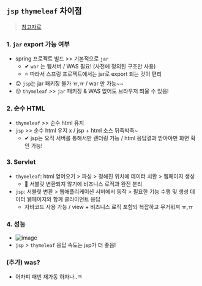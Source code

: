 ## `jsp` `thymeleaf` 차이점
> [참고자료](https://velog.io/@come_true/Thymeleaf-vs-JSP)

### 1. `jar` export 가능 여부
- spring 프로젝트 빌드 >> 기본적으로 `jar`
  - ✔ `war` 는 웹서버 / WAS 필요! (사전에 정의된 구조만 사용)
  - ⭐ 따라서 스프링 프로젝트에서는 jar로 export 되는 것이 편리
- 😛 `jsp`는 jar 패키징 불가 ㅠ,ㅠ / war 만 가능~~
- 😛 `thymeleaf` >> `jar` 패키징 & WAS 없어도 브라우저 띄울 수 있음!

### 2. 순수 HTML
- `thymeleaf` >> 순수 html 유지
- `jsp` >> 순수 html 유지 x / jsp + html 소스 뒤죽박죽~
  - ✔ jsp는 오직 서버를 통해서만 렌더링 가능 / html 응답결과 받아야만 화면 확인 가능!

### 3. Servlet
- `thymeleaf`: html 얻어오기 > 파싱 > 정해진 위치에 데이터 치환 > 웹페이지 생성
  - 📌 서블릿 변환되지 않기에 비즈니스 로직과 완전 분리
- `jsp`: 서블릿 변환 > 웹애플리케이션 서버에서 동작 > 필요한 기능 수행 및 생성 데이터 웹페이지와 함께 클라이언트 응답
  - 자바코드 사용 가능 / view + 비즈니스 로직 포함되 복잡하고 무거워져 ㅠ,ㅠ

### 4. 성능
- ![image](https://user-images.githubusercontent.com/61215550/203923089-d72e7184-6604-4d31-9d44-492b3a76617b.png)
- `jsp` > `thymeleaf` 응답 속도는 jsp가 더 좋음!

### (추가) was?
- 어차피 매번 재가동 하자나..ㅋ

